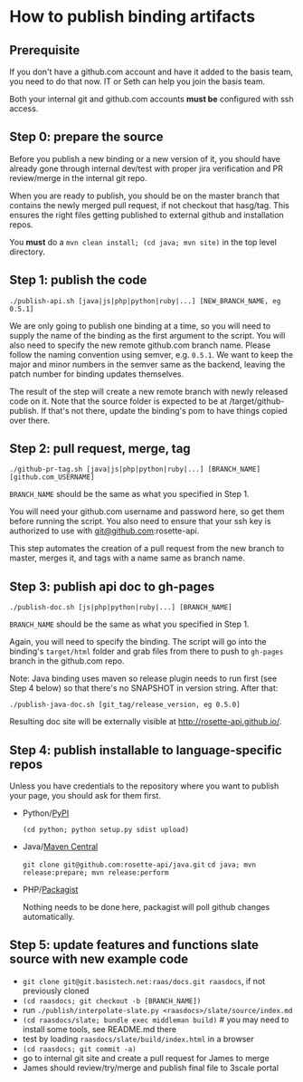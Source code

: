 How to publish binding artifacts
================================

Prerequisite
------------
If you don't have a github.com account and have it added to the basis team,
you need to do that now. IT or Seth can help you join the basis team.

Both your internal git and github.com accounts **must be** configured
with ssh access.


Step 0: prepare the source
--------------------------
Before you publish a new binding or a new version of it, you should have
already gone through internal dev/test with proper jira verification and
PR review/merge in the internal git repo.

When you are ready to publish, you should be on the master branch that
contains the newly merged pull request, if not checkout that hasg/tag.
This ensures the right files getting published to external github and
installation repos.

You **must** do a `mvn clean install; (cd java; mvn site)` in the top level directory.


Step 1: publish the code
------------------------

```
./publish-api.sh [java|js|php|python|ruby|...] [NEW_BRANCH_NAME, eg 0.5.1]
```

We are only going to publish one binding at a time, so you will need
to supply the name of the binding as the first argument to the script.
You will also need to specify the new remote github.com branch name.
Please follow the naming convention using semver, e.g. `0.5.1`.
We want to keep the major and minor numbers in the
semver same as the backend, leaving the patch number for binding
updates themselves.

The result of the step will create a new remote branch with newly
released code on it. Note that the source folder is expected to be
at <binding>/target/github-publish. If that's not there, update
the binding's pom to have things copied over there.


Step 2: pull request, merge, tag
--------------------------------

```
./github-pr-tag.sh [java|js|php|python|ruby|...] [BRANCH_NAME] [github.com_USERNAME]
```

`BRANCH_NAME` should be the same as what you specified in Step 1.

You will need your github.com username and password here, so get
them before running the script. You also need to ensure that your
ssh key is authorized to use with git@github.com:rosette-api.

This step automates the creation of a pull request from the new branch
to master, merges it, and tags with a name same as branch name. 


Step 3: publish api doc to gh-pages
-----------------------------------

```
./publish-doc.sh [js|php|python|ruby|...] [BRANCH_NAME]
```

`BRANCH_NAME` should be the same as what you specified in Step 1.

Again, you will need to specify the binding. The script will go into
the binding's `target/html` folder and grab files from there to push
to `gh-pages` branch in the github.com repo.

Note: Java binding uses maven so release plugin needs to run first (see 
Step 4 below) so that there's no SNAPSHOT in version string. After that:

```
./publish-java-doc.sh [git_tag/release_version, eg 0.5.0]
```

Resulting doc site will be externally visible at http://rosette-api.github.io/<binding>.


Step 4: publish installable to language-specific repos
------------------------------------------------------
Unless you have credentials to the repository where you want to
publish your page, you should ask for them first.

- Python/[PyPI](https://pypi.python.org)

  `(cd python; python setup.py sdist upload)`

- Java/[Maven Central](http://search.maven.org)

  `git clone git@github.com:rosette-api/java.git`
  `cd java; mvn release:prepare; mvn release:perform`

- PHP/[Packagist](https://packagist.org)

  Nothing needs to be done here, packagist will poll github changes automatically.


Step 5: update features and functions slate source with new example code
------------------------------------------------------------------------

- `git clone git@git.basistech.net:raas/docs.git raasdocs`, if not previously cloned
- `(cd raasdocs; git checkout -b [BRANCH_NAME])`
- run `./publish/interpolate-slate.py <raasdocs>/slate/source/index.md`
- `(cd raasdocs/slate; bundle exec middleman build)` # you may need to install some tools, see README.md there
- test by loading `raasdocs/slate/build/index.html` in a browser
- `(cd raasdocs; git commit -a)`
- go to internal git site and create a pull request for James to merge
- James should review/try/merge and publish final file to 3scale portal

